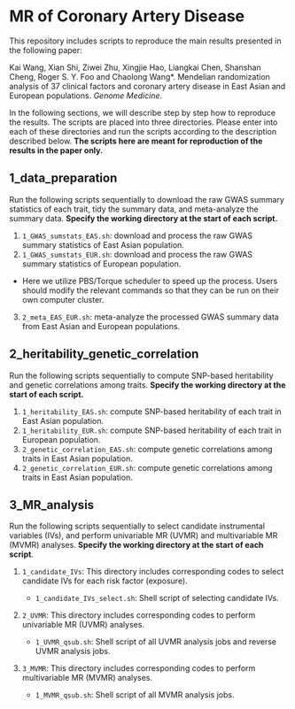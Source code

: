 # MR of Coronary Artery Disease

This repository includes scripts to reproduce the main results presented in the following paper:

Kai Wang, Xian Shi, Ziwei Zhu, Xingjie Hao, Liangkai Chen, Shanshan Cheng, Roger S. Y. Foo and Chaolong Wang*. Mendelian randomization analysis of 37 clinical factors and coronary artery disease in East Asian and European populations. *Genome Medicine*.

In the following sections, we will describe step by step how to reproduce the results. The scripts are placed into three directories. Please enter into each of these directories and run the scripts according to the description described below. **The scripts here are meant for reproduction of the results in the paper only.**

## 1_data_preparation

Run the following scripts sequentially to download the raw GWAS summary statistics of each trait, tidy the summary data, and meta-analyze the summary data. **Specify the working directory at the start of each script.**

1. `1_GWAS_sumstats_EAS.sh`: download and process the raw GWAS summary statistics of East Asian population.
2. `1_GWAS_sumstats_EUR.sh`: download and process the raw GWAS summary statistics of European population.

- Here we utilize PBS/Torque scheduler to speed up the process. Users should modify the relevant commands so that they can be run on their own computer cluster.

3. `2_meta_EAS_EUR.sh`: meta-analyze the processed GWAS summary data from East Asian and European populations.

## 2_heritability_genetic_correlation

Run the following scripts sequentially to compute SNP-based heritability and genetic correlations among traits. **Specify the working directory at the start of each script.**

1. `1_heritability_EAS.sh`: compute SNP-based heritability of each trait in East Asian population.
2. `1_heritability_EUR.sh`: compute SNP-based heritability of each trait in European population.
3. `2_genetic_correlation_EAS.sh`: compute genetic correlations among traits in East Asian population.
4. `2_genetic_correlation_EUR.sh`: compute genetic correlations among traits in East Asian population.

## 3_MR_analysis

Run the following scripts sequentially to select candidate instrumental variables (IVs), and perform univariable MR (UVMR) and multivariable MR (MVMR) analyses. **Specify the working directory at the start of each script**.

1. `1_candidate_IVs`: This directory includes corresponding codes to select candidate IVs for each risk factor (exposure).

   - `1_candidate_IVs_select.sh`: Shell script of selecting candidate IVs.
2. `2_UVMR`: This directory includes corresponding codes to perform univariable MR (UVMR) analyses.

   * `1_UVMR_qsub.sh`: Shell script of all UVMR analysis jobs and reverse UVMR analysis jobs.
3. `3_MVMR`: This directory includes corresponding codes to perform multivariable MR (MVMR) analyses.

   * `1_MVMR_qsub.sh`: Shell script of all MVMR analysis jobs.
